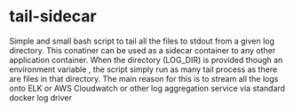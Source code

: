 # tail-sidecar

Simple and small bash script to tail all the files to stdout from a given log directory.
This conatiner can be used as a sidecar container to any other application container. When the directory (LOG_DIR) is provided though an environment variable , the script simply run as many tail process as there are files in that directory. 
The main reason for this is to stream all the logs onto ELK or AWS Cloudwatch or other log aggregation service via standard docker log driver 
